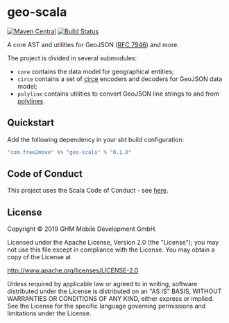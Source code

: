 # geo-scala

[![Maven Central](https://maven-badges.herokuapp.com/maven-central/com.free2move/geo-scala-core_2.12/badge.svg)](https://maven-badges.herokuapp.com/maven-central/com.free2move/geo-scala-core_2.12)
[![Build Status](https://travis-ci.com/Free2MoveApp/geo-scala.svg?branch=master)](https://travis-ci.com/Free2MoveApp/geo-scala)

A core AST and utilities for GeoJSON ([RFC 7946][rfc-7946]) and more.

The project is divided in several submodules:
 - `core` contains the data model for geographical entities;
 - `circe` contains a set of [circe][circe] encoders and decoders for GeoJSON data model;
 - `polyline` contains utilities to convert GeoJSON line strings to and from [polylines][polyline].

## Quickstart

Add the following dependency in your sbt build configuration:

```scala
"com.free2move" %% "geo-scala" % "0.1.0"
```

## Code of Conduct

This project uses the Scala Code of Conduct - see [here](CODE_OF_CONDUCT.md).

## License

Copyright © 2019 GHM Mobile Development GmbH.

Licensed under the Apache License, Version 2.0 (the "License"); you may not use this file except in compliance with the License. You may obtain a copy of the License at

http://www.apache.org/licenses/LICENSE-2.0

Unless required by applicable law or agreed to in writing, software distributed under the License is distributed on an "AS IS" BASIS, WITHOUT WARRANTIES OR CONDITIONS OF ANY KIND, either express or implied. See the License for the specific language governing permissions and limitations under the License.

[rfc-7946]: https://tools.ietf.org/html/rfc7946
[circe]: https://circe.github.io/circe
[polyline]: https://developers.google.com/maps/documentation/utilities/polylineutility
